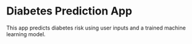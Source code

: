 # Diabetes Prediction App

This app predicts diabetes risk using user inputs and a trained machine learning model.
